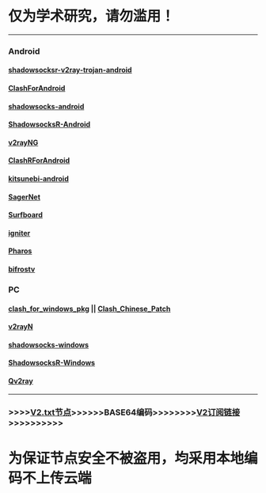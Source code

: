 # 仅为学术研究，请勿滥用！

----
### Android
#### [shadowsocksr-v2ray-trojan-android](https://github.com/xxf098/shadowsocksr-v2ray-trojan-android/releases)
#### [ClashForAndroid](https://github.com/Kr328/ClashForAndroid/releases) 
#### [shadowsocks-android](https://github.com/shadowsocks/shadowsocks-android/releases)
#### [ShadowsocksR-Android](https://github.com/HMBSbige/ShadowsocksR-Android/releases)
#### [v2rayNG](https://github.com/2dust/v2rayNG/releases)
#### [ClashRForAndroid](https://github.com/naicfeng/ClashRForAndroid/releases)
#### [kitsunebi-android](https://github.com/eycorsican/kitsunebi-android/releases)
#### [SagerNet](https://github.com/SagerNet/SagerNet/releases)
#### [Surfboard](https://manual.getsurfboard.com/)
#### [igniter](https://github.com/trojan-gfw/igniter/releases)
#### [Pharos](https://github.com/PharosVip/Pharos-Android-Test/releases)
#### [bifrostv](https://github.com/v2raym/bifrostv)

### PC
#### [clash_for_windows_pkg](https://github.com/Fndroid/clash_for_windows_pkg/releases)  ||  [Clash_Chinese_Patch](https://github.com/BoyceLig/Clash_Chinese_Patch/releases)
#### [v2rayN](https://github.com/2dust/v2rayN/releases)
#### [shadowsocks-windows](https://github.com/shadowsocks/shadowsocks-windows/releases)
#### [ShadowsocksR-Windows](https://github.com/HMBSbige/ShadowsocksR-Windows/releases)
#### [Qv2ray](https://github.com/Qv2ray/Qv2ray/releases)

----
### >>>>[V2.txt节点](https://github.com/KPI0/Freedom/blob/main/V2.txt)>>>>>>BASE64编码>>>>>>>>[V2订阅链接](https://github.com/KPI0/Freedom/blob/main/V2)>>>>>>>>>>

# 为保证节点安全不被盗用，均采用本地编码不上传云端
